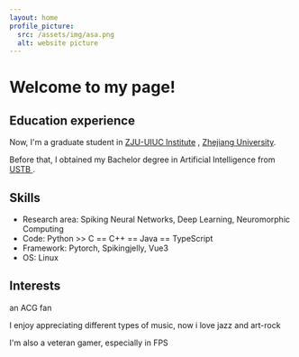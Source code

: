 ```yaml
---
layout: home
profile_picture:
  src: /assets/img/asa.png
  alt: website picture
---
```


<h1>
    Welcome to my page!</h1>
    
  
  <h2>Education experience</h2>
  <p>
     Now, I'm a graduate student in <a href="https://zjui.intl.zju.edu.cn/">ZJU-UIUC Institute</a> , <a href="https://www.zju.edu.cn/">Zhejiang University</a>.
  </p>
  <p>
   Before that, I obtained my Bachelor degree in Artificial Intelligence from <a href ="https://www.ustb.edu.cn/" > USTB </a>.
  </p>
  
  <h2>Skills</h2>
  <ul>
    <li>
        Research area: Spiking Neural Networks, Deep Learning, Neuromorphic Computing
    </li>
    <li>
        Code: Python >> C == C++ == Java == TypeScript
    </li>
    <li>
        Framework: Pytorch, Spikingjelly, Vue3
    </li>
    <li>
        OS: Linux
    </li>
  </ul>

  <h2>Interests</h2>
  <p>an ACG fan</p>
  <p>I enjoy appreciating different types of music, now i love jazz and art-rock</p>
  <p>I'm also a veteran gamer, especially in FPS</p>
  
